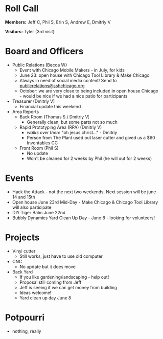Roll Call
=========
**Members:**  Jeff C, Phil S, Erin S, Andrew E, Dmitriy V

**Visitors:** Tyler (3rd visit)

Board and Officers
==================
- Public Relations (Becca W)
  - Event with Chicago Mobile Makers - in July, for kids
  - June 23: open house with Chicago Tool Library & Make Chicago
  - Always in need of social media content! Send to publicrelations@sshchicago.org
  - October: we are very close to being included in open house Chicago - would be nice if we had a nice patio for participants
- Treasurer (Dmitriy V)
  - Financial update this weekend
- Area Reports
  - Back Room (Thomas S / Dmitriy V)
    - Generally clean, but some parts not so much
  - Rapid Prototyping Area (RPA) (Dmitriy V)
    - *walks over there* "oh jesus christ..." - Dmitriy
    - Person from The Plant used out laser cutter and gived us a $60 Inventables GC
  - Front Room (Phil S)
    - No update
    - Won't be cleaned for 2 weeks by Phil (he will out for 2 weeks)
    
Events
======
- Hack the Attack - not the next two weekends. Next session will be june 14 and 15th
- Open house June 23rd Mid-Day - Make Chicago & Chicago Tool Library will also participate
- DIY Tiger Balm June 22nd
- Bubbly Dynamics Yard Clean Up Day - June 8 - looking for volunteers!

Projects
========
- Vinyl cutter
  - Still works, just have to use old computer
- CNC
  - No update but it does move
- Back Yard
  - If you like gardening/landscaping - help out!
  - Proposal still coming from Jeff
  - Jeff is seeing if we can get money from building
  - Ideas welcome!
  - Yard clean up day June 8

Potpourri
=========
- nothing, really
